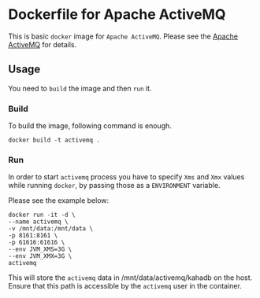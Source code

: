 # Dockerfile for Apache ActiveMQ
This is basic `docker` image for `Apache ActiveMQ`. Please see the [Apache ActiveMQ](http://activemq.apache.org/) for details.

## Usage
You need to `build` the image and then `run` it.

### Build
To build the image, following command is enough.

    docker build -t activemq .

### Run
In order to start `activemq` process you have to specify `Xms` and `Xmx` values while running `docker`, by passing those as a `ENVIRONMENT` variable.

Please see the example below:

    docker run -it -d \
    --name activemq \
    -v /mnt/data:/mnt/data \
    -p 8161:8161 \
    -p 61616:61616 \
    --env JVM_XMS=3G \
    --env JVM_XMX=3G \
    activemq

This will store the `activemq` data in /mnt/data/activemq/kahadb on the host. Ensure that this path is accessible by the `activemq` user in the container.
